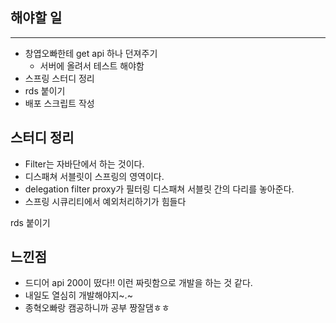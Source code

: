 ## 해야할 일

---

- 창엽오빠한테 get api 하나 던져주기
    - 서버에 올려서 테스트 해야함
- 스프링 스터디 정리
- rds 붙이기
- 배포 스크립트 작성

## 스터디 정리

- Filter는 자바단에서 하는 것이다.
- 디스패쳐 서블릿이 스프링의 영역이다.
- delegation filter proxy가 필터링 디스패쳐 서블릿 간의 다리를 놓아준다.
- 스프링 시큐리티에서 예외처리하기가 힘들다

rds 붙이기

## 느낀점

- 드디어 api 200이 떴다!! 이런 짜릿함으로 개발을 하는 것 같다.
- 내일도 열심히 개발해야지~.~
- 종혁오빠랑 캠공하니까 공부 짱잘댐ㅎㅎ